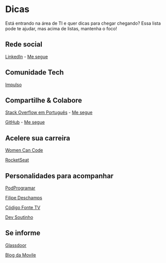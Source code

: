# Dicas

Está entrando na área de TI e quer dicas para chegar chegando?
Essa lista pode te ajudar, mas acima de listas, mantenha o foco!

## Rede social

[LinkedIn](https://www.linkedin.com) - [Me segue](https://www.linkedin.com/in/melissatvsantana/)

## Comunidade Tech

[Impulso](https://impulser.me/YDhfVl)

## Compartilhe & Colabore

[Stack Overflow em Português](https://pt.stackoverflow.com) - [Me segue](https://pt.stackoverflow.com/users/111325/melissa)

[GitHub](https://github.com/) - [Me segue](https://github.com/melissatvs)

## Acelere sua carreira

[Women Can Code](http://conteudo.sharerh.com/womencancodebrasil)

[RocketSeat](https://rocketseat.com.br/)

## Personalidades para acompanhar

[PodProgramar](https://www.youtube.com/channel/UCxOC18vTj2-S36gzqfR_jlQ)

[Filipe Deschamps](https://www.youtube.com/channel/UCU5JicSrEM5A63jkJ2QvGYw)

[Código Fonte TV](https://www.youtube.com/channel/UCFuIUoyHB12qpYa8Jpxoxow)

[Dev Soutinho](https://www.youtube.com/channel/UCzR2u5RWXWjUh7CwLSvbitA)

## Se informe

[Glassdoor](https://www.glassdoor.com.br)

[Blog da Movile](https://movile.blog/)
